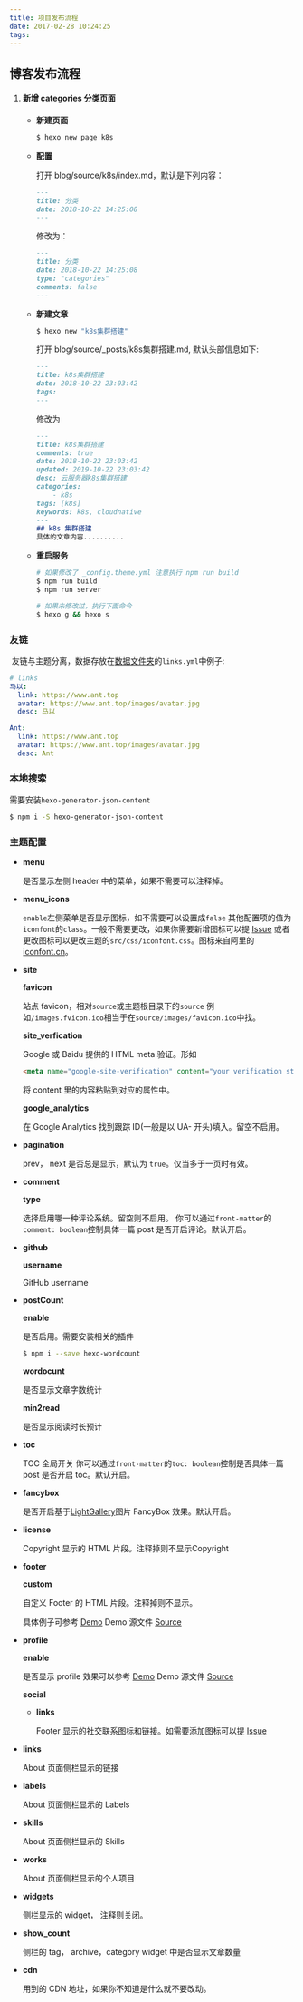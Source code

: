```yaml
---
title: 项目发布流程
date: 2017-02-28 10:24:25
tags:
---
```


## 博客发布流程

1. #### 新增 categories 分类页面

   * **新建页面**

     ```bash
     $ hexo new page k8s
     ```

   * **配置**

     打开 blog/source/k8s/index.md，默认是下列内容：

     ```markdown
     ---
     title: 分类
     date: 2018-10-22 14:25:08
     ---
     ```

     修改为：

     ```markdown
     ---
     title: 分类
     date: 2018-10-22 14:25:08
     type: "categories"
     comments: false
     ---
     ```

   * **新建文章**

     ```bash
     $ hexo new "k8s集群搭建"
     ```

     打开 blog/source/_posts/k8s集群搭建.md, 默认头部信息如下:

     ```markdown
     ---
     title: k8s集群搭建
     date: 2018-10-22 23:03:42
     tags:
     ---
     ```

     修改为

     ```markdown
     ---
     title: k8s集群搭建
     comments: true
     date: 2018-10-22 23:03:42
     updated: 2019-10-22 23:03:42
     desc: 云服务器k8s集群搭建
     categories:
         - k8s
     tags: [k8s]
     keywords: k8s, cloudnative
     ---
     ## k8s 集群搭建
     具体的文章内容..........
     ```

   * **重启服务**

     ```bash
     # 如果修改了 _config.theme.yml 注意执行 npm run build
     $ npm run build
     $ npm run server
     
     # 如果未修改过，执行下面命令
     $ hexo g && hexo s
     ```

     

### 友链

​	友链与主题分离，数据存放在[数据文件夹](https://hexo.io/docs/data-files)的`links.yml`中
​	例子:

```yaml
# links
马以:
  link: https://www.ant.top
  avatar: https://www.ant.top/images/avatar.jpg
  desc: 马以

Ant:
  link: https://www.ant.top
  avatar: https://www.ant.top/images/avatar.jpg
  desc: Ant
```



### 本地搜索
需要安装`hexo-generator-json-content`

```bash
$ npm i -S hexo-generator-json-content
```




### 主题配置
* **menu**

  是否显示左侧 header 中的菜单，如果不需要可以注释掉。

* **menu_icons**

  `enable`左侧菜单是否显示图标，如不需要可以设置成`false`
  其他配置项的值为`iconfont`的`class`。一般不需要更改，如果你需要新增图标可以提 [Issue](https://github.com/fengkx/hexo-theme-purer/issues) 或者更改图标可以更改主题的`src/css/iconfont.css`。图标来自阿里的 [iconfont.cn](https://iconfont.cn/)。

* **site**

  **favicon**

  站点 favicon，相对`source`或主题根目录下的`source`
  例如`/images.fvicon.ico`相当于在`source/images/favicon.ico`中找。

  **site_verfication**

  Google 或 Baidu 提供的 HTML meta 验证。形如

  ```html
  <meta name="google-site-verification" content="your verification string">
  ```

  将 content 里的内容粘贴到对应的属性中。

  **google_analytics**

  在 Google Analytics 找到跟踪 ID(一般是以 UA- 开头)填入。留空不启用。

* **pagination**

  prev， next 是否总是显示，默认为 `true`。仅当多于一页时有效。

* **comment**

  **type**

  选择启用哪一种评论系统。留空则不启用。
  你可以通过`front-matter`的`comment: boolean`控制具体一篇 post 是否开启评论。默认开启。

* **github**

  **username**

  GitHub username

* **postCount**

  **enable**

  是否启用。需要安装相关的插件

  ```bash
  $ npm i --save hexo-wordcount
  ```

  **wordocunt**

  是否显示文章字数统计

  **min2read**

  是否显示阅读时长预计

* **toc**

  TOC 全局开关
  你可以通过`front-matter`的`toc: boolean`控制是否具体一篇 post 是否开启 toc。默认开启。

* **fancybox**

  是否开启基于[LightGallery](https://sachinchoolur.github.io/lightgallery.js/)图片 FancyBox 效果。默认开启。

* **license**

  Copyright 显示的 HTML 片段。注释掉则不显示Copyright

* **footer**

  **custom**

  自定义 Footer 的 HTML 片段。注释掉则不显示。

  具体例子可参考 [Demo](https://purer.netlify.com/)
  Demo 源文件 [Source](https://github.com/fengkx/purer-theme-demo)

* **profile**

  **enable**

  是否显示 profile
  效果可以参考 [Demo](https://purer.netlify.com/)
  Demo 源文件 [Source](https://github.com/fengkx/purer-theme-demo)

  **social**

  * **links**

    Footer 显示的社交联系图标和链接。如需要添加图标可以提 [Issue](https://github.com/fengkx/hexo-theme-purer/issues)

* **links**

  About 页面侧栏显示的链接

* **labels**

  About 页面侧栏显示的 Labels

* **skills**

  About 页面侧栏显示的 Skills

* **works**

  About 页面侧栏显示的个人项目

* **widgets**

  侧栏显示的 widget， 注释则关闭。

* **show_count**

  侧栏的 tag， archive，category widget 中是否显示文章数量

* **cdn**

  用到的 CDN 地址，如果你不知道是什么就不要改动。
